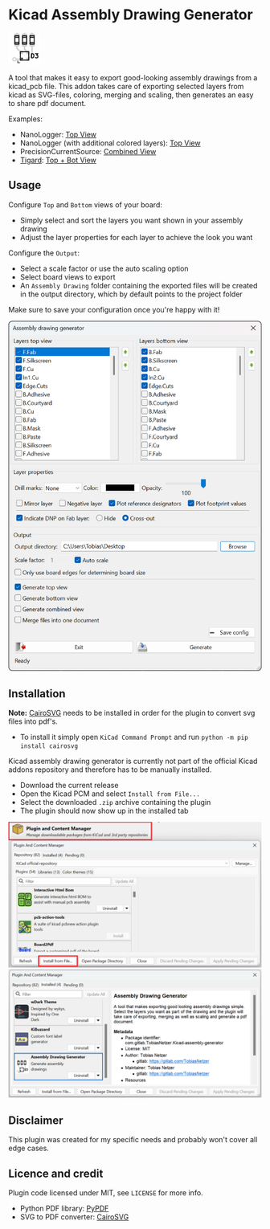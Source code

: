 # Kicad Assembly Drawing Generator
![icon](resources/icon.png)

A tool that makes it easy to export good-looking assembly drawings from a kicad_pcb file. This addon takes care of exporting selected layers from kicad as SVG-files, coloring, merging and scaling, then generates an easy to share pdf document.

Examples:
- NanoLogger: [Top View](doc/nanoLogger%20-%20Assembly%20Drawing%20Top.pdf)
- NanoLogger (with additional colored layers): [Top View](doc/nanoLogger%20-%20Assembly%20Drawing%20Top%20Color.pdf)
- PrecisionCurrentSource: [Combined View](doc/PrecisionCurrentSource%20-%20Assembly%20Drawing%20Top%20+%20Bot.pdf)
- [Tigard](https://github.com/tigard-tools/tigard): [Top + Bot View](doc/tigard%20-%20Assembly%20Drawing.pdf)

## Usage

Configure `Top` and `Bottom` views of your board:
- Simply select and sort the layers you want shown in your assembly drawing
- Adjust the layer properties for each layer to achieve the look you want

Configure the `Output`:
- Select a scale factor or use the auto scaling option
- Select board views to export
- An `Assembly Drawing` folder containing the exported files will be created in the output directory, which by default points to the project folder

Make sure to save your configuration once you're happy with it!

![dialog](doc/dialog.png)

## Installation

**Note:** [CairoSVG](https://github.com/Kozea/CairoSVG) needs to be installed in order for the plugin to convert svg files into pdf's.
- To install it simply open `KiCad Command Prompt` and run `python -m pip install cairosvg`


Kicad assembly drawing generator is currently not part of the official Kicad addons repository and therefore has to be manually installed.
- Download the current release
- Open the Kicad PCM and select `Install from File...`
- Select the downloaded `.zip` archive containing the plugin
- The plugin should now show up in the installed tab

![installation](doc/installation.png)
![installed](doc/installed.png)

## Disclaimer

This plugin was created for my specific needs and probably won't cover all edge cases.

## Licence and credit

Plugin code licensed under MIT, see `LICENSE` for more info.
- Python PDF library: [PyPDF](https://github.com/py-pdf/pypdf)
- SVG to PDF converter: [CairoSVG](https://github.com/Kozea/CairoSVG)
